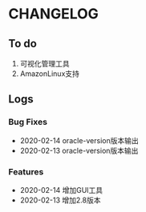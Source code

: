 # CHANGELOG

## To do

1. 可视化管理工具
2. AmazonLinux支持

## Logs

### Bug Fixes

* 2020-02-14  oracle-version版本输出
* 2020-02-13  oracle-version版本输出

### Features

* 2020-02-14  增加GUI工具
* 2020-02-13  增加2.8版本
